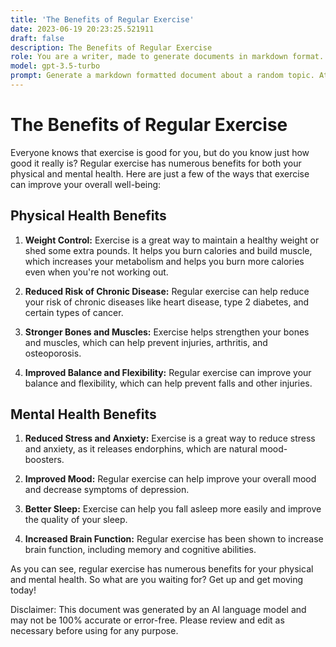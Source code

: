 ```yaml
---
title: 'The Benefits of Regular Exercise'
date: 2023-06-19 20:23:25.521911
draft: false
description: The Benefits of Regular Exercise
role: You are a writer, made to generate documents in markdown format. It is very important that all of the documents you generate are in valid markdown format.
model: gpt-3.5-turbo
prompt: Generate a markdown formatted document about a random topic. At the bottom, include a disclaimer explaining that the document was generated by you. The first line of the document should be the title. Make sure that the entire document is in proper markdown format, using a mix of various tags to make the document visually appealing.
---
```


# The Benefits of Regular Exercise

Everyone knows that exercise is good for you, but do you know just how good it really is? Regular exercise has numerous benefits for both your physical and mental health. Here are just a few of the ways that exercise can improve your overall well-being:

## Physical Health Benefits

1. **Weight Control:** Exercise is a great way to maintain a healthy weight or shed some extra pounds. It helps you burn calories and build muscle, which increases your metabolism and helps you burn more calories even when you're not working out.

2. **Reduced Risk of Chronic Disease:** Regular exercise can help reduce your risk of chronic diseases like heart disease, type 2 diabetes, and certain types of cancer.

3. **Stronger Bones and Muscles:** Exercise helps strengthen your bones and muscles, which can help prevent injuries, arthritis, and osteoporosis.

4. **Improved Balance and Flexibility:** Regular exercise can improve your balance and flexibility, which can help prevent falls and other injuries.

## Mental Health Benefits

1. **Reduced Stress and Anxiety:** Exercise is a great way to reduce stress and anxiety, as it releases endorphins, which are natural mood-boosters.

2. **Improved Mood:** Regular exercise can help improve your overall mood and decrease symptoms of depression.

3. **Better Sleep:** Exercise can help you fall asleep more easily and improve the quality of your sleep.

4. **Increased Brain Function:** Regular exercise has been shown to increase brain function, including memory and cognitive abilities.

As you can see, regular exercise has numerous benefits for your physical and mental health. So what are you waiting for? Get up and get moving today!

Disclaimer: This document was generated by an AI language model and may not be 100% accurate or error-free. Please review and edit as necessary before using for any purpose.